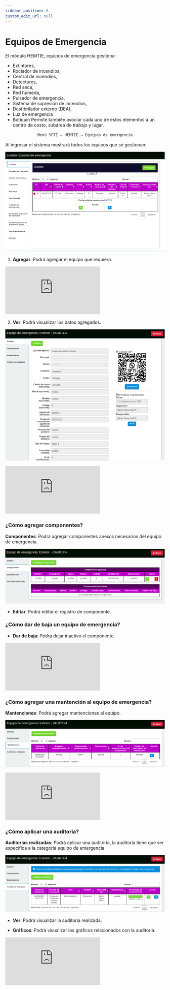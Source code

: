 ```yaml
---
sidebar_position: 6
custom_edit_url: null
---
```


# Equipos de Emergencia
El módulo HEMTIE, equipos de emergencia gestiona: 
* Extintores, 
* Rociador de incendios, 
* Central de incendios, 
* Detectores, 
* Red seca, 
* Red húmeda, 
* Pulsador de emergencia, 
* Sistema de supresión de incendios, 
* Desfibrilador externo (DEA), 
* Luz de emergencia
* Botiquín 
Permite también asociar cada uno de estos elementos a un centro de costo, subárea de trabajo y lugar. 

<div align="center">

```bash
Menú SFTI → HEMTIE → Equipos de emergencia
```
</div>

Al ingresar el sistema mostrará todos los equipos que se gestionan:

<div align="center">

![extintor](/img/img_manual/img_hemtie_equipo/2023-09-01_13-49.png)

</div>

1. **Agregar**: Podrá agregar el equipo que requiera.

<div class="video-responsive">

<iframe src="https://www.youtube.com/embed/ANURSrH8eMs/?rel=0" title="YouTube video player" frameborder="0" allow="accelerometer; autoplay; clipboard-write; encrypted-media; gyroscope; picture-in-picture; web-share" allowfullscreen></iframe>

</div>

2. **Ver**: Podrá visualizar los datos agregados.

<div align="center">

![Ver](/img/img_manual/img_hemtie_equipo/2023-09-01_13-56.png)

</div>

<div class="video-responsive">

<iframe src="https://www.youtube.com/embed/CLcJKE_sjKA/?rel=0" title="YouTube video player" frameborder="0" allow="accelerometer; autoplay; clipboard-write; encrypted-media; gyroscope; picture-in-picture; web-share" allowfullscreen></iframe>

</div>

### ¿Cómo agregar componentes?

**Componentes**: Podrá agregar componentes anexos necesarios del equipo de emergencia.

<div align="center">

![Componente](/img/img_manual/img_hemtie_equipo/2023-09-01_14-00.png)

</div>

* **Editar**: Podrá editar el registro de componente.

### ¿Cómo dar de baja un equipo de emergencia?

* **Dar de baja**: Podrá dejar inactivo el componente.

<div class="video-responsive">

<iframe src="https://www.youtube.com/embed/tXPa2sCa4R8/?rel=0" title="YouTube video player" frameborder="0" allow="accelerometer; autoplay; clipboard-write; encrypted-media; gyroscope; picture-in-picture; web-share" allowfullscreen></iframe>

</div>

### ¿Cómo agregar una mantención al equipo de emergencia?

**Mantenciones**: Podrá agregar mantenciones al equipo.

<div align="center">

![mantenciones](/img/img_manual/img_hemtie_equipo/2023-09-01_14-12.png)

</div>

<div class="video-responsive">

<iframe src="https://www.youtube.com/embed/tz3pqFOg6Lk/?rel=0" title="YouTube video player" frameborder="0" allow="accelerometer; autoplay; clipboard-write; encrypted-media; gyroscope; picture-in-picture; web-share" allowfullscreen></iframe>

</div>

### ¿Cómo aplicar una auditoria?

**Auditorias realizadas**: Podrá aplicar una auditoria, la auditoria tiene que ser específica a la categoría equipo de emergencia.

<div align="center">

![Auditoria](/img/img_manual/img_hemtie_equipo/2023-09-04_09-51.png)

</div>

* **Ver**: Podrá visualizar la auditoria realizada.

* **Gráficos**: Podrá visualizar los gráficos relacionados con la auditoria.

<div class="video-responsive">

<iframe src="https://www.youtube.com/embed/vxODNLsFqGQ/?rel=0" title="YouTube video player" frameborder="0" allow="accelerometer; autoplay; clipboard-write; encrypted-media; gyroscope; picture-in-picture; web-share" allowfullscreen></iframe>

</div>







